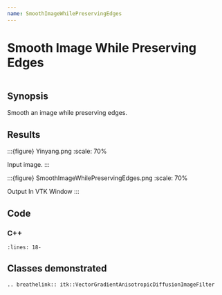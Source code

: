 ```yaml
---
name: SmoothImageWhilePreservingEdges
---
```


# Smooth Image While Preserving Edges

```{index} single: VectorGradientAnisotropicDiffusionImageFilter single: smooth
```

## Synopsis

Smooth an image while preserving edges.

## Results

:::{figure} Yinyang.png
:scale: 70%

Input image.
:::

:::{figure} SmoothImageWhilePreservingEdges.png
:scale: 70%

Output In VTK Window
:::

## Code

### C++

```{literalinclude} Code.cxx
:lines: 18-
```

## Classes demonstrated

```{eval-rst}
.. breathelink:: itk::VectorGradientAnisotropicDiffusionImageFilter
```
